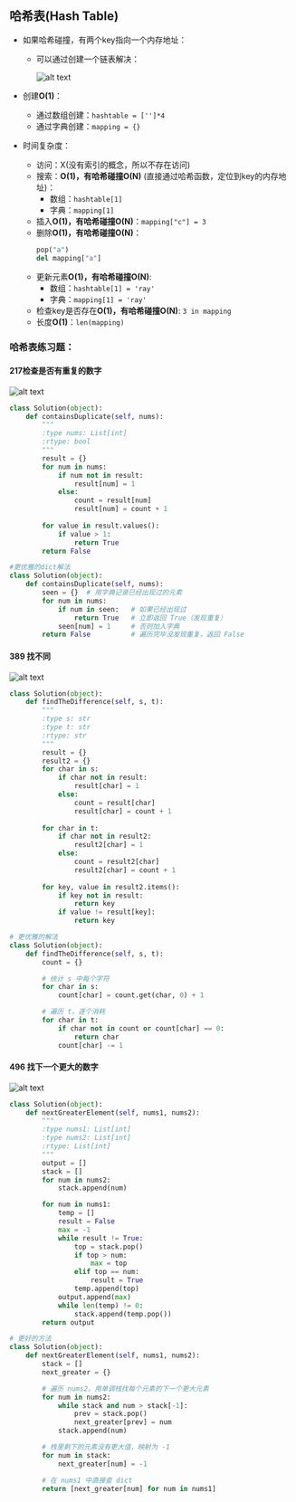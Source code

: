 ## 哈希表(Hash Table)
- 如果哈希碰撞，有两个key指向一个内存地址：
    - 可以通过创建一个链表解决：
        
        ![alt text](./image/image-2.png)

- 创建**O(1)**：
    - 通过数组创建：```hashtable = ['']*4```
    - 通过字典创建：```mapping = {}```
- 时间复杂度：
    - 访问：X(没有索引的概念，所以不存在访问)
    - 搜索：**O(1)，有哈希碰撞O(N)** (直接通过哈希函数，定位到key的内存地址)：
        - 数组：```hashtable[1]```
        - 字典：```mapping[1]```
    - 插入**O(1)，有哈希碰撞O(N)**：```mapping["c"] = 3```
    - 删除**O(1)，有哈希碰撞O(N)**：
        ```py
        pop("a") 
        del mapping["a"]
        ```
    - 更新元素**O(1)，有哈希碰撞O(N)**:
        - 数组：```hashtable[1] = 'ray'```
        - 字典：```mapping[1] = 'ray'```
    - 检查key是否存在**O(1)，有哈希碰撞O(N)**: ```3 in mapping```
    - 长度**O(1)**：```len(mapping)```

### 哈希表练习题：
#### 217检查是否有重复的数字

![alt text](./image/image-3.png)

```py
class Solution(object):
    def containsDuplicate(self, nums):
        """
        :type nums: List[int]
        :rtype: bool
        """
        result = {}
        for num in nums:
            if num not in result:
                result[num] = 1
            else:
                count = result[num]
                result[num] = count + 1
    
        for value in result.values():
            if value > 1:
                return True
        return False 
```

```py
#更优雅的dict解法
class Solution(object):
    def containsDuplicate(self, nums):
        seen = {}  # 用字典记录已经出现过的元素
        for num in nums:
            if num in seen:   # 如果已经出现过
                return True   # 立即返回 True（发现重复）
            seen[num] = 1     # 否则加入字典
        return False          # 遍历完毕没发现重复，返回 False
```
#### 389 找不同

![alt text](./image/image-4.png)

```py
class Solution(object):
    def findTheDifference(self, s, t):
        """
        :type s: str
        :type t: str
        :rtype: str
        """
        result = {}
        result2 = {}
        for char in s: 
            if char not in result:
                result[char] = 1
            else:
                count = result[char]
                result[char] = count + 1
        
        for char in t:
            if char not in result2:
                result2[char] = 1
            else:
                count = result2[char]
                result2[char] = count + 1
        
        for key, value in result2.items():
            if key not in result:
                return key
            if value != result[key]:
                return key
```
```py
# 更优雅的解法
class Solution(object):
    def findTheDifference(self, s, t):
        count = {}

        # 统计 s 中每个字符
        for char in s:
            count[char] = count.get(char, 0) + 1

        # 遍历 t，逐个消耗
        for char in t:
            if char not in count or count[char] == 0:
                return char
            count[char] -= 1
```
#### 496 找下一个更大的数字

![alt text](./image/image-5.png)

```py
class Solution(object):
    def nextGreaterElement(self, nums1, nums2):
        """
        :type nums1: List[int]
        :type nums2: List[int]
        :rtype: List[int]
        """
        output = []
        stack = []
        for num in nums2:
            stack.append(num)

        for num in nums1:
            temp = []
            result = False
            max = -1
            while result != True:
                top = stack.pop()
                if top > num:
                    max = top
                elif top == num:
                    result = True
                temp.append(top)
            output.append(max)
            while len(temp) != 0:
                stack.append(temp.pop())
        return output
```

```py
# 更好的方法
class Solution(object):
    def nextGreaterElement(self, nums1, nums2):
        stack = []
        next_greater = {}

        # 遍历 nums2，用单调栈找每个元素的下一个更大元素
        for num in nums2:
            while stack and num > stack[-1]:
                prev = stack.pop()
                next_greater[prev] = num
            stack.append(num)

        # 栈里剩下的元素没有更大值，映射为 -1
        for num in stack:
            next_greater[num] = -1

        # 在 nums1 中直接查 dict
        return [next_greater[num] for num in nums1]
```